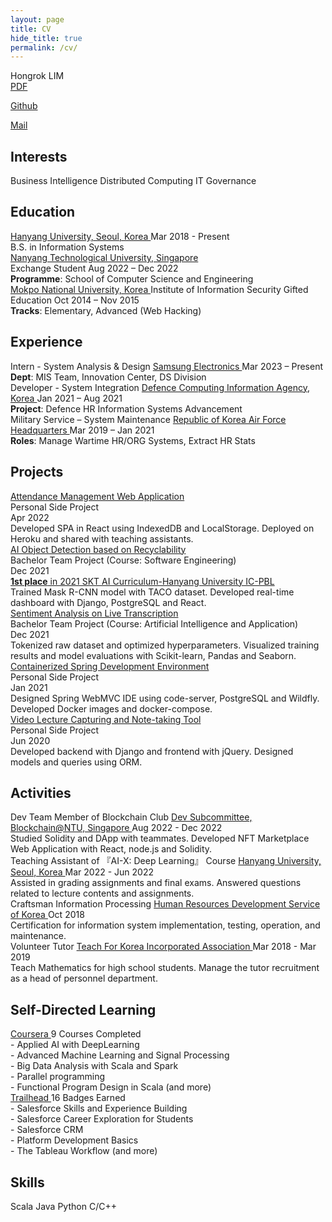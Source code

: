 ```yaml
---
layout: page
title: CV
hide_title: true
permalink: /cv/
---
```


<div class="cv-container">

<div class="header">
  <span>Hongrok LIM</span>
</div>

<div class="blocks">
  <a href="http://bit.ly/3ZBJ70Z"
     target="_blank" rel="nofollow noopener noreferrer">PDF</a>

  <a href="https://github.com/{{ site.author.github }}"
     target="_blank" rel="nofollow noopener noreferrer">Github</a>

  <a href="mailto:hongrr123@hanyang.ac.kr">Mail</a>
</div>

<h2>Interests</h2>

<div class="blocks">
  <span>Business Intelligence</span>
  <span>Distributed Computing</span>
  <span>IT Governance</span>
</div>

<h2>Education</h2>

<div class="elements">
  <div class="element">
    <div class="title">
      <a href="https://www.hanyang.ac.kr/web/eng"
         class="label" target="_blank" rel="nofollow noopener noreferrer">
          Hanyang University, Seoul, Korea
      </a>
      <span class="time">Mar 2018 - Present</span>
    </div>
    <div class="content">
      <div class="body">B.S. in Information Systems</div>
    </div>
  </div>

  <div class="element">
    <div class="title">
      <a href="https://www.ntu.edu.sg"
         class="label" target="_blank" rel="nofollow noopener noreferrer">
          Nanyang Technological University, Singapore
      </a>
      <div class="label"></div>
      <span class="loc">Exchange Student</span>
      <span class="time">Aug 2022 – Dec 2022</span>
    </div>
    <div class="content">
      <div class="ul"><b>Programme</b>: School of Computer Science and Engineering</div>
    </div>
  </div>

  <div class="element">
    <div class="title">
      <a href="https://eng.mokpo.ac.kr/index.9is"
         class="label" target="_blank" rel="nofollow noopener noreferrer">
          Mokpo National University, Korea
      </a>
      <span class="loc">Institute of Information Security Gifted Education</span>
      <span class="time">Oct 2014 – Nov 2015</span>
    </div>
    <div class="content">
      <div class="ul"><b>Tracks</b>: Elementary, Advanced (Web Hacking)</div>
    </div>
  </div>
</div>

<h2>Experience</h2>

<div class="elements">

  <div class="element">
    <div class="title">
      <span class="label">Intern - System Analysis & Design</span>
      <a href="https://www.samsung.com/us/"
         class="loc" target="_blank" rel="nofollow noopener noreferrer">
          Samsung Electronics
      </a>
      <span class="time">Mar 2023 – Present</span>
    </div>
    <div class="content">
      <div class="ul"><b>Dept</b>: MIS Team, Innovation Center, DS Division</div>
    </div>
  </div>

  <div class="element">
    <div class="title">
      <span class="label">Developer - System Integration</span>
      <a href="https://ndisc.mnd.go.kr/mbshome/mbs/dcia/"
         class="loc" target="_blank" rel="nofollow noopener noreferrer">
          Defence Computing Information Agency, Korea
      </a>
      <span class="time">Jan 2021 – Aug 2021</span>
    </div>
    <div class="content">
      <div class="ul"><b>Project</b>: Defence HR Information Systems Advancement</div>
    </div>
  </div>

  <div class="element">
    <div class="title">
      <span class="label">Military Service – System Maintenance</span>
      <a href="https://rokaf.airforce.mil.kr/sites/airforce/index.do"
         class="loc" target="_blank" rel="nofollow noopener noreferrer">
          Republic of Korea Air Force Headquarters
      </a>
      <span class="time">Mar 2019 – Jan 2021</span>
    </div>
    <div class="content">
      <div class="ul"><b>Roles</b>: Manage Wartime HR/ORG Systems, Extract HR Stats</div>
    </div>
  </div>
</div>

<h2>Projects</h2>

<div class="elements">
  <div class="element">
    <div class="title">
      <a href="https://github.com/hongroklim/quick-atnd"
         class="label" target="_blank" rel="nofollow noopener noreferrer">
          Attendance Management Web Application
      </a>
      <div class="loc">Personal Side Project</div>
      <span class="time">Apr 2022</span>
    </div>
    <div class="content">
      <div class="ul">
        Developed SPA in React using IndexedDB and LocalStorage.
        Deployed on Heroku and shared with teaching assistants.
      </div>
    </div>
  </div>

  <div class="element">
    <div class="title">
      <a href="https://2021hyt6-techblog.github.io/projects-blog/se/"
         class="label" target="_blank" rel="nofollow noopener noreferrer">
          AI Object Detection based on Recyclability
      </a>
      <div class="loc">Bachelor Team Project (Course: Software Engineering)</div>
      <span class="time">Dec 2021</span>
    </div>
    <div class="content">
      <div class="ul"><u><b>1st place</b> in 2021 SKT AI Curriculum-Hanyang University IC-PBL</u></div>
      <div class="ul">Trained Mask R-CNN model with TACO dataset. Developed real-time dashboard with Django, PostgreSQL and React.</div>
    </div>
  </div>

  <div class="element">
    <div class="title">
      <a href="https://2021hyt6-techblog.github.io/projects-blog/ai/"
         class="label" target="_blank" rel="nofollow noopener noreferrer">
          Sentiment Analysis on Live Transcription
      </a>
      <div class="loc">Bachelor Team Project (Course: Artificial Intelligence and Application)</div>
      <span class="time">Dec 2021</span>
    </div>
    <div class="content">
      <div class="ul">Tokenized raw dataset and optimized hyperparameters. Visualized training results and model evaluations with Scikit-learn, Pandas and Seaborn.</div>
    </div>
  </div>

  <div class="element">
    <div class="title">
      <a href="https://github.com/hongroklim/ide-for-spring"
         class="label" target="_blank" rel="nofollow noopener noreferrer">
          Containerized Spring Development Environment
      </a>
      <div class="loc">Personal Side Project</div>
      <span class="time">Jan 2021</span>
    </div>
    <div class="content">
      <div class="ul">
        Designed Spring WebMVC IDE using code-server, PostgreSQL and Wildfly.
        Developed Docker images and docker-compose.
      </div>
    </div>
  </div>

  <div class="element">
    <div class="title">
      <a href="https://github.com/hongroklim/learning-capture"
         class="label" target="_blank" rel="nofollow noopener noreferrer">
          Video Lecture Capturing and Note-taking Tool
      </a>
      <div class="loc">Personal Side Project</div>
      <span class="time">Jun 2020</span>
    </div>
    <div class="content">
      <div class="ul">
        Developed backend with Django and frontend with jQuery.
        Designed models and queries using ORM.
      </div>
    </div>
  </div>
</div>

<h2>Activities</h2>

<div class="elements">
  <div class="element">
    <div class="title">
      <span class="label">
        Dev Team Member of Blockchain Club
      </span>
      <a href="https://clubs.ntu.edu.sg/ntublockchain/"
         class="loc" target="_blank" rel="nofollow noopener noreferrer">
          Dev Subcommittee, Blockchain@NTU, Singapore
      </a>
      <span class="time">Aug 2022 - Dec 2022</span>
    </div>
    <div class="content">
      <div class="ul">
        Studied Solidity and DApp with teammates. Developed NFT Marketplace
        Web Application with React, node.js and Solidity.
      </div>
    </div>
  </div>

  <div class="element">
    <div class="title">
      <span class="label">
        Teaching Assistant of 『AI-X: Deep Learning』 Course
      </span>
      <a href="https://www.hanyang.ac.kr/web/eng"
         class="loc" target="_blank" rel="nofollow noopener noreferrer">
          Hanyang University, Seoul, Korea
      </a>
      <span class="time">Mar 2022 - Jun 2022</span>
    </div>
    <div class="content">
      <div class="ul">
        Assisted in grading assignments and final exams. Answered questions
        related to lecture contents and assignments.
      </div>
    </div>
  </div>

  <div class="element">
    <div class="title">
      <span class="label">
        Craftsman Information Processing
      </span>
      <a href="https://www.hrdkorea.or.kr/3/1/1?k=52521"
         class="loc" target="_blank" rel="nofollow noopener noreferrer">
          Human Resources Development Service of Korea
      </a>
      <span class="time">Oct 2018</span>
    </div>
    <div class="content">
      <div class="ui">
        Certification for information system implementation, testing,
        operation, and maintenance.
      </div>
    </div>
  </div>

  <div class="element">
    <div class="title">
      <span class="label">
        Volunteer Tutor
      </span>
      <a href="http://teachforkorea.or.kr"
         class="loc" target="_blank" rel="nofollow noopener noreferrer">
          Teach For Korea Incorporated Association
      </a>
      <span class="time">Mar 2018 - Mar 2019</span>
    </div>
    <div class="content">
      <div class="ul">
        Teach Mathematics for high school students. Manage the tutor
        recruitment as a head of personnel department.
      </div>
    </div>
  </div>
</div>

<h2>Self-Directed Learning</h2>

<div class="elements">
  <div class="element">
    <div class="title">
      <a href="https://www.coursera.org/user/11fbe494d4c6f072cb811be9b92b37a8"
         class="label" target="_blank" rel="nofollow noopener noreferrer">
          Coursera
      </a>
      <span class="loc">9 Courses Completed</span>
    </div>
    <div class="content">
      <div class="ul">
        - Applied AI with DeepLearning<br>
        - Advanced Machine Learning and Signal Processing<br>
        - Big Data Analysis with Scala and Spark<br>
        - Parallel programming<br>
        - Functional Program Design in Scala (and more)
      </div>
    </div>
  </div>

  <div class="element">
    <div class="title">
      <a href="https://trailblazer.me/id/rokong"
         class="label" target="_blank" rel="nofollow noopener noreferrer">
          Trailhead 
      </a>
      <span class="loc">16 Badges Earned</span>
    </div>
    <div class="content">
      <div class="ul">
        - Salesforce Skills and Experience Building<br>
        - Salesforce Career Exploration for Students<br>
        - Salesforce CRM<br>
        - Platform Development Basics<br>
        - The Tableau Workflow (and more)
      </div>
    </div>
  </div>
</div>

<h2>Skills</h2>

<div class="blocks">
  <span>Scala</span>
  <span>Java</span>
  <span>Python</span>
  <span>C/C++</span>
</div>

</div>
